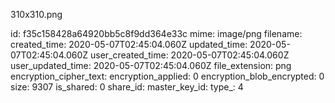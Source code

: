 310x310.png

id: f35c158428a64920bb5c8f9dd364e33c
mime: image/png
filename: 
created_time: 2020-05-07T02:45:04.060Z
updated_time: 2020-05-07T02:45:04.060Z
user_created_time: 2020-05-07T02:45:04.060Z
user_updated_time: 2020-05-07T02:45:04.060Z
file_extension: png
encryption_cipher_text: 
encryption_applied: 0
encryption_blob_encrypted: 0
size: 9307
is_shared: 0
share_id: 
master_key_id: 
type_: 4